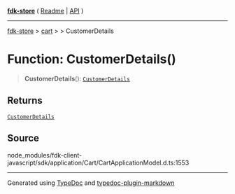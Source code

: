 [**fdk-store**](../../../README.md) ( [Readme](../../../README.md) \| [API](../../../API.md) )

---

[fdk-store](../../../API.md) > [cart](../../README.md) > [<internal>](../README.md) > CustomerDetails

# Function: CustomerDetails()

> **CustomerDetails**(): [`CustomerDetails`](../type-aliases/type-alias.CustomerDetails.md)

## Returns

[`CustomerDetails`](../type-aliases/type-alias.CustomerDetails.md)

## Source

node_modules/fdk-client-javascript/sdk/application/Cart/CartApplicationModel.d.ts:1553

---

Generated using [TypeDoc](https://typedoc.org/) and [typedoc-plugin-markdown](https://www.npmjs.com/package/typedoc-plugin-markdown)
